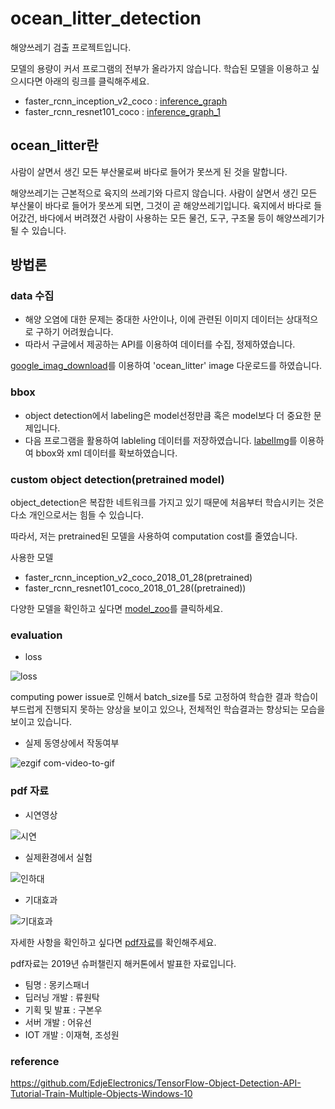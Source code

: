 # ocean_litter_detection
해양쓰레기 검출 프로젝트입니다.

모델의 용량이 커서 프로그램의 전부가 올라가지 않습니다.
학습된 모델을 이용하고 싶으시다면 아래의 링크를 클릭해주세요.

- faster_rcnn_inception_v2_coco : [inference_graph](https://1drv.ms/f/s!Aue5JNE50VRlh6MKUmXLta_mzNUSTA)
- faster_rcnn_resnet101_coco : [inference_graph_1](https://1drv.ms/f/s!Aue5JNE50VRlh6MNeyezEwzM6jPuUA)

## ocean_litter란

사람이 살면서 생긴 모든 부산물로써 바다로 들어가 못쓰게 된 것을 말합니다.

해양쓰레기는 근본적으로 육지의 쓰레기와 다르지 않습니다. 사람이 살면서 생긴 모든 부산물이 바다로 들어가 못쓰게 되면, 그것이 곧 해양쓰레기입니다. 육지에서 바다로 들어갔건, 바다에서 버려졌건 사람이 사용하는 모든 물건, 도구, 구조물 등이 해양쓰레기가 될 수 있습니다.

## 방법론

### data 수집

- 해양 오염에 대한 문제는 중대한 사안이나, 이에 관련된 이미지 데이터는 상대적으로 구하기 어려웠습니다.
- 따라서 구글에서 제공하는 API를 이용하여 데이터를 수집, 정제하였습니다.

[google_imag_download](https://github.com/hardikvasa/google-images-download)를 이용하여 'ocean_litter' image 다운로드를 하였습니다.

### bbox

- object detection에서 labeling은 model선정만큼 혹은 model보다 더 중요한 문제입니다.
- 다음 프로그램을 활용하여 lableling 데이터를 저장하였습니다.
[labelImg](https://github.com/tzutalin/labelImg)를 이용하여 bbox와 xml 데이터를 확보하였습니다.

### custom object detection(pretrained model)

object_detection은 복잡한 네트워크를 가지고 있기 때문에 처음부터 학습시키는 것은 다소 개인으로서는 힘들 수 있습니다.

따라서, 저는 pretrained된 모델을 사용하여 computation cost를 줄였습니다.

사용한 모델

- faster_rcnn_inception_v2_coco_2018_01_28(pretrained)
- faster_rcnn_resnet101_coco_2018_01_28((pretrained))

다양한 모델을 확인하고 싶다면 [model_zoo](https://github.com/tensorflow/models/blob/master/research/object_detection/g3doc/detection_model_zoo.md)를 클릭하세요.


### evaluation


- loss

![loss](https://user-images.githubusercontent.com/27891090/50773648-b0cb7000-12d4-11e9-8cee-2d65975735e3.PNG)

computing power issue로 인해서 batch_size를 5로 고정하여 학습한 결과 학습이 부드럽게 진행되지 못하는 양상을 보이고 있으나,
전체적인 학습결과는 향상되는 모습을 보이고 있습니다.

- 실제 동영상에서 작동여부

![ezgif com-video-to-gif](https://user-images.githubusercontent.com/27891090/50773983-a1005b80-12d5-11e9-9bc2-01d491099204.gif)

### pdf 자료 

- 시연영상

![시연](./image/시연영상.gif)

- 실제환경에서 실험

![인하대 ](./image/인경호영상.gif)

- 기대효과

![기대효과](./image/기대효과.gif)

자세한 사항을 확인하고 싶다면 [pdf자료](https://github.com/RRoundTable/ocean_litter_detection/blob/master/pdf.pdf)를 확인해주세요.

pdf자료는 2019년 슈퍼챌린지 해커톤에서 발표한 자료입니다.

- 팀명 : 몽키스패너
- 딥러닝 개발 : 류원탁
- 기획 및 발표 : 구본우
- 서버 개발 : 어유선
- IOT 개발 : 이재혁, 조성원

### reference 
https://github.com/EdjeElectronics/TensorFlow-Object-Detection-API-Tutorial-Train-Multiple-Objects-Windows-10
